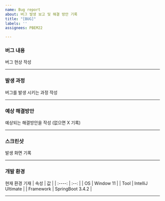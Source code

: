 ```yaml
---
name: Bug report
about: 버그 발생 보고 및 해결 방안 기록
title: "[BUG]"
labels: ''
assignees: PBEM22

---
```


### 버그 내용
버그 현상 작성

---

### 발생 과정
버그를 발생 시키는 과정 작성

---

### 예상 해결방안
예상되는 해결방안을 작성 (없으면 X 기록)

---

### 스크린샷
발생 화면 기록

---

### 개발 환경
현재 환경 기재
| 속성 | 값 |
| :----: | :--: |
| OS | Window 11 |
| Tool | IntelliJ Ultimate |
| Framework | SpringBoot 3.4.2 |

---
